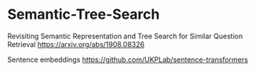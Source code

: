 # Semantic-Tree-Search
Revisiting Semantic Representation and Tree Search for Similar Question Retrieval https://arxiv.org/abs/1908.08326

Sentence embeddings https://github.com/UKPLab/sentence-transformers
